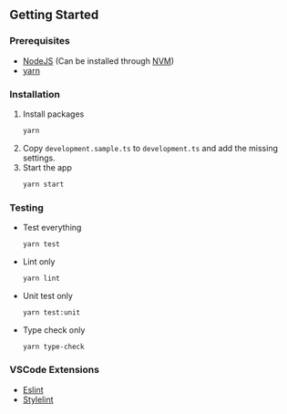 <!-- GETTING STARTED -->
## Getting Started

### Prerequisites

- [NodeJS](https://nodejs.org/en/) (Can be installed through [NVM](https://github.com/nvm-sh/nvm))
- [yarn](https://classic.yarnpkg.com/lang/en/docs/install/#windows-stable) 

### Installation

1. Install packages
   ```sh
   yarn
   ```
2. Copy `development.sample.ts` to `development.ts` and add the missing settings.
3. Start the app
   ```sh
   yarn start
   ```
### Testing

- Test everything 
   ```sh
   yarn test
   ```
- Lint only 
   ```sh
   yarn lint
   ```
- Unit test only
   ```sh
   yarn test:unit
   ```
- Type check only
   ```sh
   yarn type-check
   ```
### VSCode Extensions
- [Eslint](https://marketplace.visualstudio.com/items?itemName=dbaeumer.vscode-eslint)
- [Stylelint](https://marketplace.visualstudio.com/items?itemName=stylelint.vscode-stylelint)
